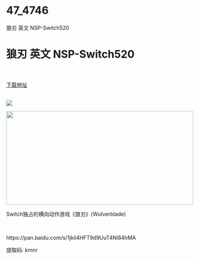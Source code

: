 # 47_4746
狼刃 英文 NSP-Switch520
# 狼刃 英文 NSP-Switch520
 <br/></br>
[下载地址](https://www.switch520.cc/article/4746 "下载地址")
<br/></br>

<p><img src="https://s1.ax1x.com/2020/05/12/YUP4tf.jpg"></p>
<p><img src="https://s1.ax1x.com/2020/05/12/YUCHdx.jpg" width="500" height="250"></p>
<p><span>Switch独占的横向动作游戏《狼刃》(Wulverblade)</span></p>
<p><span><br></span></p>
<p><span>https://pan.baidu.com/s/1jkil4HFT9d9UuT4Nl84hMA&nbsp;</span></p>
<p><span>提取码: kmnr</span></p>

